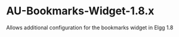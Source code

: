 AU-Bookmarks-Widget-1.8.x
=========================

Allows additional configuration for the bookmarks widget in Elgg 1.8